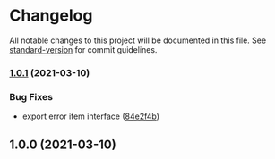 # Changelog

All notable changes to this project will be documented in this file. See [standard-version](https://github.com/conventional-changelog/standard-version) for commit guidelines.

### [1.0.1](https://github.com/justinlettau/standard-rest-response/compare/v1.0.0...v1.0.1) (2021-03-10)


### Bug Fixes

* export error item interface ([84e2f4b](https://github.com/justinlettau/standard-rest-response/commit/84e2f4bac049c3382663a7442365a602b49c613a))

## 1.0.0 (2021-03-10)
